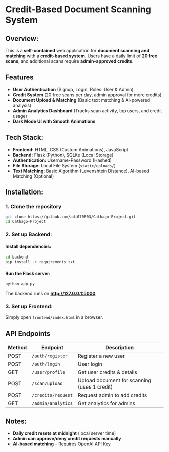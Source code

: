 # Credit-Based Document Scanning System

## Overview:
This is a **self-contained** web application for **document scanning and matching** with a **credit-based system**. Users have a daily limit of **20 free scans**, and additional scans require **admin-approved credits**. 

## Features
- **User Authentication** (Signup, Login, Roles: User & Admin)
- **Credit System** (20 free scans per day, admin approval for more credits)
- **Document Upload & Matching** (Basic text matching & AI-powered analysis)
- **Admin Analytics Dashboard** (Tracks scan activity, top users, and credit usage)
- **Dark Mode UI with Smooth Animations**

## Tech Stack:
- **Frontend:** HTML, CSS (Custom Animations), JavaScript
- **Backend:** Flask (Python), SQLite (Local Storage)
- **Authentication:** Username-Password (Hashed)
- **File Storage:** Local File System (`static/uploads/`)
- **Text Matching:** Basic Algorithm (Levenshtein Distance), AI-based Matching (Optional)

## Installation:

### **1. Clone the repository**
```bash
git clone https://github.com/adi070803/Cathago-Project.git
cd Cathago-Project
```

### **2. Set up Backend:**
#### Install dependencies:
```bash
cd backend
pip install -r requirements.txt
```

#### Run the Flask server:
```bash
python app.py
```
The backend runs on **http://127.0.0.1:5000**

### **3. Set up Frontend:**
Simply open `frontend/index.html` in a browser.

## API Endpoints

| Method | Endpoint | Description |
|--------|----------|-------------|
| POST | `/auth/register` | Register a new user |
| POST | `/auth/login` | User login |
| GET | `/user/profile` | Get user credits & details |
| POST | `/scan/upload` | Upload document for scanning (uses 1 credit) |
| POST | `/credits/request` | Request admin to add credits |
| GET | `/admin/analytics` | Get analytics for admins |


## Notes:
- **Daily credit resets at midnight** (local server time)
- **Admin can approve/deny credit requests manually**
- **AI-based matching** – Requires OpenAI API Key

